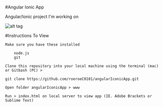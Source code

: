 #Angular Ionic App

Angular/Ionic project I'm working on

![alt tag](http://createdineden.com/media/1176/iphones.png)


#Instructions To View

    Make sure you have these installed

        node.js
        git

    Clone this repository into your local machine using the terminal (mac) or Gitbash (PC) > 
    
    git clone https://github.com/roeroeC0101/angularIconicApp.git
    
    Open folder angularIconicApp > www
    
    Run > index.html on local server to view app (IE. Adobe Brackets or Sublime Text)
